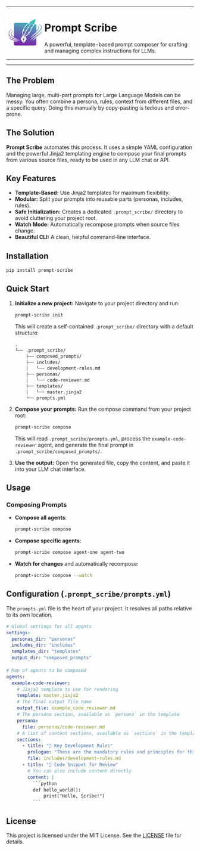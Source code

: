 <table>
  <tr>
    <td align="center" style="border: none; padding: 0;">
      <img src="https://raw.githubusercontent.com/scribe-works/prompt-scribe/main/docs/assets/logo.png" alt="The Scribe Works Logo" width="200"/>
    </td>
    <td style="border: none; padding: 0; vertical-align: middle;">
      <h1>Prompt Scribe</h1>
      <p>A powerful, template-based prompt composer for crafting and managing complex instructions for LLMs.</p>
    </td>
  </tr>
</table>

---

## The Problem

Managing large, multi-part prompts for Large Language Models can be messy. You often combine a persona, rules, context from different files, and a specific query. Doing this manually by copy-pasting is tedious and error-prone.

## The Solution

**Prompt Scribe** automates this process. It uses a simple YAML configuration and the powerful Jinja2 templating engine to compose your final prompts from various source files, ready to be used in any LLM chat or API.

## Key Features

-   **Template-Based:** Use Jinja2 templates for maximum flexibility.
-   **Modular:** Split your prompts into reusable parts (personas, includes, rules).
-   **Safe Initialization:** Creates a dedicated `.prompt_scribe/` directory to avoid cluttering your project root.
-   **Watch Mode:** Automatically recompose prompts when source files change.
-   **Beautiful CLI:** A clean, helpful command-line interface.

## Installation

```bash
pip install prompt-scribe
```

## Quick Start

1.  **Initialize a new project:**
    Navigate to your project directory and run:
    ```bash
    prompt-scribe init
    ```
    This will create a self-contained `.prompt_scribe/` directory with a default structure:
    ```
    .
    └── .prompt_scribe/
        ├── composed_prompts/
        ├── includes/
        │   └── development-rules.md
        ├── personas/
        │   └── code-reviewer.md
        ├── templates/
        │   └── master.jinja2
        └── prompts.yml
    ```

2.  **Compose your prompts:**
    Run the compose command from your project root:
    ```bash
    prompt-scribe compose
    ```
    This will read `.prompt_scribe/prompts.yml`, process the `example-code-reviewer` agent, and generate the final prompt in `.prompt_scribe/composed_prompts/`.

3.  **Use the output:**
    Open the generated file, copy the content, and paste it into your LLM chat interface.

## Usage

### Composing Prompts

-   **Compose all agents**:
    ```bash
    prompt-scribe compose
    ```
-   **Compose specific agents**:
    ```bash
    prompt-scribe compose agent-one agent-two
    ```
-   **Watch for changes** and automatically recompose:
    ```bash
    prompt-scribe compose --watch
    ```

## Configuration (`.prompt_scribe/prompts.yml`)

The `prompts.yml` file is the heart of your project. It resolves all paths relative to its own location.

```yaml
# Global settings for all agents
settings:
  personas_dir: "personas"
  includes_dir: "includes"
  templates_dir: "templates"
  output_dir: "composed_prompts"

# Map of agents to be composed
agents:
  example-code-reviewer:
    # Jinja2 template to use for rendering
    template: master.jinja2
    # The final output file name
    output_file: example_code_reviewer.md
    # The persona section, available as `persona` in the template
    persona:
      file: personas/code-reviewer.md
    # A list of content sections, available as `sections` in the template
    sections:
      - title: "📜 Key Development Rules"
        prologue: "These are the mandatory rules and principles for this project."
        file: includes/development-rules.md
      - title: "📄 Code Snippet for Review"
        # You can also include content directly
        content: |
          ```python
          def hello_world():
              print("Hello, Scribe!")
          ```
```

## License

This project is licensed under the MIT License. See the [LICENSE](LICENSE) file for details.